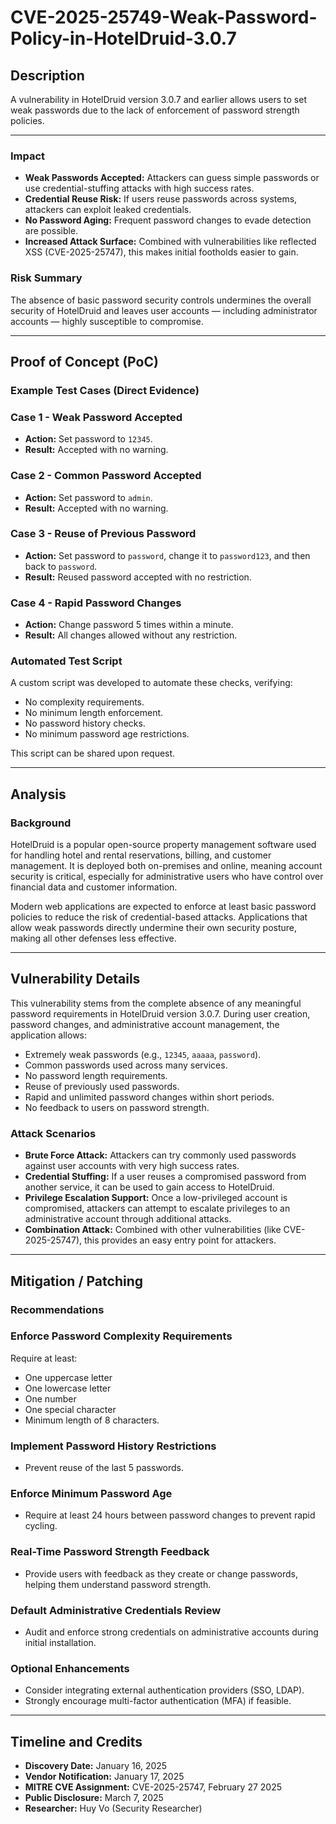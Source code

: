 # CVE-2025-25749-Weak-Password-Policy-in-HotelDruid-3.0.7

## Description

A vulnerability in HotelDruid version 3.0.7 and earlier allows users to set weak passwords due to the lack of enforcement of password strength policies.

---


### Impact

- **Weak Passwords Accepted:** Attackers can guess simple passwords or use credential-stuffing attacks with high success rates.
- **Credential Reuse Risk:** If users reuse passwords across systems, attackers can exploit leaked credentials.
- **No Password Aging:** Frequent password changes to evade detection are possible.
- **Increased Attack Surface:** Combined with vulnerabilities like reflected XSS (CVE-2025-25747), this makes initial footholds easier to gain.

### Risk Summary

The absence of basic password security controls undermines the overall security of HotelDruid and leaves user accounts — including administrator accounts — highly susceptible to compromise.

---

## Proof of Concept (PoC)

### Example Test Cases (Direct Evidence)

### Case 1 - Weak Password Accepted

- **Action:** Set password to `12345`.
- **Result:** Accepted with no warning.

### Case 2 - Common Password Accepted

- **Action:** Set password to `admin`.
- **Result:** Accepted with no warning.

### Case 3 - Reuse of Previous Password

- **Action:** Set password to `password`, change it to `password123`, and then back to `password`.
- **Result:** Reused password accepted with no restriction.

### Case 4 - Rapid Password Changes

- **Action:** Change password 5 times within a minute.
- **Result:** All changes allowed without any restriction.

### Automated Test Script

A custom script was developed to automate these checks, verifying:
- No complexity requirements.
- No minimum length enforcement.
- No password history checks.
- No minimum password age restrictions.

This script can be shared upon request.

---

## Analysis

### Background

HotelDruid is a popular open-source property management software used for handling hotel and rental reservations, billing, and customer management. It is deployed both on-premises and online, meaning account security is critical, especially for administrative users who have control over financial data and customer information.

Modern web applications are expected to enforce at least basic password policies to reduce the risk of credential-based attacks. Applications that allow weak passwords directly undermine their own security posture, making all other defenses less effective.

---

## Vulnerability Details

This vulnerability stems from the complete absence of any meaningful password requirements in HotelDruid version 3.0.7. During user creation, password changes, and administrative account management, the application allows:

- Extremely weak passwords (e.g., `12345`, `aaaaa`, `password`).
- Common passwords used across many services.
- No password length requirements.
- Reuse of previously used passwords.
- Rapid and unlimited password changes within short periods.
- No feedback to users on password strength.

### Attack Scenarios

- **Brute Force Attack:** Attackers can try commonly used passwords against user accounts with very high success rates.
- **Credential Stuffing:** If a user reuses a compromised password from another service, it can be used to gain access to HotelDruid.
- **Privilege Escalation Support:** Once a low-privileged account is compromised, attackers can attempt to escalate privileges to an administrative account through additional attacks.
- **Combination Attack:** Combined with other vulnerabilities (like CVE-2025-25747), this provides an easy entry point for attackers.

---

## Mitigation / Patching

### Recommendations

### Enforce Password Complexity Requirements

Require at least:
- One uppercase letter
- One lowercase letter
- One number
- One special character
- Minimum length of 8 characters.

### Implement Password History Restrictions

- Prevent reuse of the last 5 passwords.

### Enforce Minimum Password Age

- Require at least 24 hours between password changes to prevent rapid cycling.

### Real-Time Password Strength Feedback

- Provide users with feedback as they create or change passwords, helping them understand password strength.

### Default Administrative Credentials Review

- Audit and enforce strong credentials on administrative accounts during initial installation.

### Optional Enhancements

- Consider integrating external authentication providers (SSO, LDAP).
- Strongly encourage multi-factor authentication (MFA) if feasible.

---

## Timeline and Credits

- **Discovery Date:** January 16, 2025
- **Vendor Notification:** January 17, 2025
- **MITRE CVE Assignment:** CVE-2025-25747, February 27 2025
- **Public Disclosure:** March 7, 2025
- **Researcher:** Huy Vo (Security Researcher)
